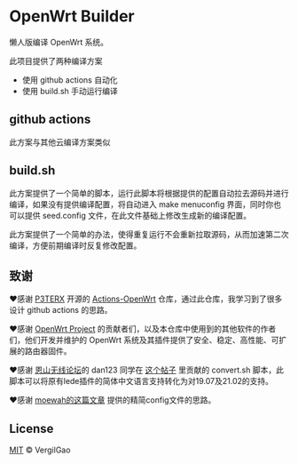 # OpenWrt Builder

懒人版编译 OpenWrt 系统。

此项目提供了两种编译方案

- 使用 github actions 自动化
- 使用 build.sh 手动运行编译

## github actions

此方案与其他云编译方案类似

## build.sh

此方案提供了一个简单的脚本，运行此脚本将根据提供的配置自动拉去源码并进行编译，如果没有提供编译配置，将自动进入 make menuconfig 界面，同时你也可以提供 seed.config 文件，在此文件基础上修改生成新的编译配置。

此方案提供了一个简单的办法，使得重复运行不会重新拉取源码，从而加速第二次编译，方便前期编译时反复修改配置。

## 致谢

❤️感谢 [P3TERX](https://github.com/P3TERX) 开源的 [Actions-OpenWrt](https://github.com/P3TERX/Actions-OpenWrt) 仓库，通过此仓库，我学习到了很多设计 github actions 的思路。

❤️感谢 [OpenWrt Project](https://openwrt.org/) 的贡献者们，以及本仓库中使用到的其他软件的作者们，他们开发并维护的 OpenWrt 系统及其插件提供了安全、稳定、高性能、可扩展的路由器固件。

❤️感谢 [恩山无线论坛](https://www.right.com.cn/forum/forum.php)的 dan123 同学在 [这个帖子](https://www.right.com.cn/forum/thread-5014665-1-1.html) 里贡献的 convert.sh 脚本，此脚本可以将原有lede插件的简体中文语言支持转化为对19.07及21.02的支持。

❤️感谢 [moewah的这篇文章](https://www.moewah.com/archives/4003.html) 提供的精简config文件的思路。

## License

[MIT](https://github.com/VergilGao/openwrt-builder/blob/master/LICENSE) © VergilGao

